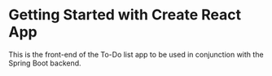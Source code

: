 # Getting Started with Create React App

This is the front-end of the To-Do list app to be used in conjunction with the Spring Boot backend.

